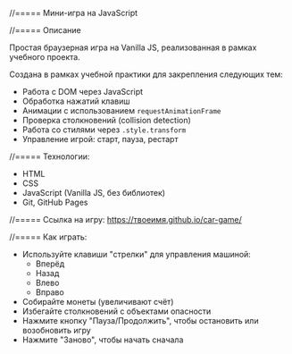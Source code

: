 //===== Мини-игра на JavaScript

//===== Описание

Простая браузерная игра на Vanilla JS, реализованная в рамках учебного проекта.

Создана в рамках учебной практики для закрепления следующих тем:

- Работа с DOM через JavaScript
- Обработка нажатий клавиш
- Анимации с использованием `requestAnimationFrame`
- Проверка столкновений (collision detection)
- Работа со стилями через `.style.transform`
- Управление игрой: старт, пауза, рестарт

//===== Технологии:

- HTML
- CSS
- JavaScript (Vanilla JS, без библиотек)
- Git, GitHub Pages

//===== Ссылка на игру: 
https://твоеимя.github.io/car-game/

//===== Как играть:

- Используйте клавиши "стрелки" для управления машиной:
  - Вперёд
  - Назад
  - Влево
  - Вправо
- Собирайте монеты (увеличивают счёт)
- Избегайте столкновений с объектами опасности
- Нажмите кнопку "Пауза/Продолжить", чтобы остановить или возобновить игру
- Нажмите "Заново", чтобы начать сначала

